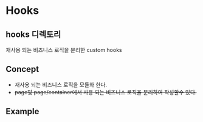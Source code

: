 # Hooks

## hooks 디렉토리

재사용 되는 비즈니스 로직을 분리한 custom hooks

## Concept

- 재사용 되는 비즈니스 로직을 모듈화 한다.
- ~~page및 page/container에서 사용 되는 비즈니스 로직을 분리하여 작성할수 있다.~~

## Example

```ts

```
